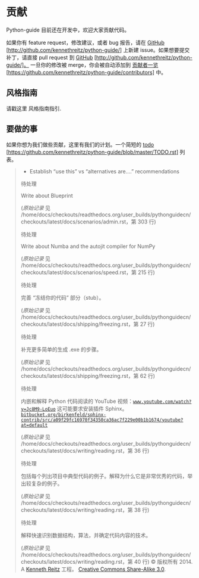 # 贡献

Python-guide 目前还在开发中，欢迎大家贡献代码。

如果你有 feature request，修改建议，或者 bug 报告，请在 [GitHub](http://github.com/kennethreitz/python-guide/) [http://github.com/kennethreitz/python-guide/] 上新建 issue。如果想要提交补丁，请直接 pull request 到 [GitHub](http://github.com/kennethreitz/python-guide/) [http://github.com/kennethreitz/python-guide/]。 一旦你的修改被 merge，你会被自动添加到 [贡献者一览](https://github.com/kennethreitz/python-guide/contributors) [https://github.com/kennethreitz/python-guide/contributors] 中。

## 风格指南

请戳这里 风格指南指引.

 ## 要做的事

如果你想为我们做些贡献，这里有我们的计划。一个简短的 [todo](https://github.com/kennethreitz/python-guide/blob/master/TODO.rst) [https://github.com/kennethreitz/python-guide/blob/master/TODO.rst] 列表。

> *   Establish “use this” vs “alternatives are....” recommendations
> 
> 待处理
> 
> Write about Blueprint
> 
> (*原始记录* 见 /home/docs/checkouts/readthedocs.org/user_builds/pythonguidecn/checkouts/latest/docs/scenarios/admin.rst，第 303 行)
> 
> 待处理
> 
> Write about Numba and the autojit compiler for NumPy
> 
> (*原始记录* 见 /home/docs/checkouts/readthedocs.org/user_builds/pythonguidecn/checkouts/latest/docs/scenarios/speed.rst，第 215 行)
> 
> 待处理
> 
> 完善 “冻结你的代码” 部分（stub）。
> 
> (*原始记录* 见 /home/docs/checkouts/readthedocs.org/user_builds/pythonguidecn/checkouts/latest/docs/shipping/freezing.rst，第 27 行)
> 
> 待处理
> 
> 补充更多简单的生成 .exe 的步骤。
> 
> (*原始记录* 见 /home/docs/checkouts/readthedocs.org/user_builds/pythonguidecn/checkouts/latest/docs/shipping/freezing.rst，第 62 行)
> 
> 待处理
> 
> 内嵌和解释 Python 代码阅读的 YouTube 视频：[`www.youtube.com/watch?v=Jc8M9-LoEuo`](http://www.youtube.com/watch?v=Jc8M9-LoEuo) 这可能要求安装插件 Sphinx。[`bitbucket.org/birkenfeld/sphinx-contrib/src/a09f29fc16970f34350ca36ac7f229e00b1b1674/youtube?at=default`](https://bitbucket.org/birkenfeld/sphinx-contrib/src/a09f29fc16970f34350ca36ac7f229e00b1b1674/youtube?at=default)
> 
> (*原始记录* 见 /home/docs/checkouts/readthedocs.org/user_builds/pythonguidecn/checkouts/latest/docs/writing/reading.rst，第 36 行)
> 
> 待处理
> 
> 包括每个列出项目中典型代码的例子。解释为什么它是非常优秀的代码，举出较复杂的例子。
> 
> (*原始记录* 见 /home/docs/checkouts/readthedocs.org/user_builds/pythonguidecn/checkouts/latest/docs/writing/reading.rst，第 38 行)
> 
> 待处理
> 
> 解释快速识别数据结构，算法，并确定代码内容的技术。
> 
> (*原始记录* 见 /home/docs/checkouts/readthedocs.org/user_builds/pythonguidecn/checkouts/latest/docs/writing/reading.rst，第 40 行) © 版权所有 2014\. A <a href="http://kennethreitz.com/pages/open-projects.html">Kenneth Reitz</a> 工程。 <a href="http://creativecommons.org/licenses/by-nc-sa/3.0/"> Creative Commons Share-Alike 3.0</a>.